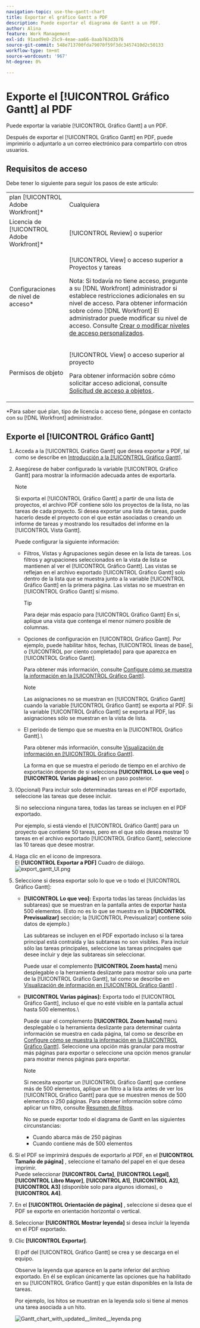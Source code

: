 ```yaml
---
navigation-topic: use-the-gantt-chart
title: Exportar el gráfico Gantt a PDF
description: Puede exportar el diagrama de Gantt a un PDF.
author: Alina
feature: Work Management
exl-id: 91aad9e0-25c9-4eae-aa66-8aab763d3b76
source-git-commit: 548e713700fda79070f59f3dc3457410d2c50133
workflow-type: tm+mt
source-wordcount: '967'
ht-degree: 0%

---
```


# Exporte el [!UICONTROL Gráfico Gantt] al PDF

Puede exportar la variable [!UICONTROL Gráfico Gantt] a un PDF.

Después de exportar el [!UICONTROL Gráfico Gantt] en PDF, puede imprimirlo o adjuntarlo a un correo electrónico para compartirlo con otros usuarios.

## Requisitos de acceso

Debe tener lo siguiente para seguir los pasos de este artículo:

<table style="table-layout:auto"> 
 <col> 
 <col> 
 <tbody> 
  <tr> 
   <td role="rowheader">plan [!UICONTROL Adobe Workfront]*</td> 
   <td> <p>Cualquiera </p> </td> 
  </tr> 
  <tr> 
   <td role="rowheader">Licencia de [!UICONTROL Adobe Workfront]*</td> 
   <td> <p>[!UICONTROL Review] o superior</p> </td> 
  </tr> 
  <tr> 
   <td role="rowheader">Configuraciones de nivel de acceso*</td> 
   <td> <p>[!UICONTROL View] o acceso superior a Proyectos y tareas</p> <p>Nota: Si todavía no tiene acceso, pregunte a su [!DNL Workfront] administrador si establece restricciones adicionales en su nivel de acceso. Para obtener información sobre cómo [!DNL Workfront] El administrador puede modificar su nivel de acceso. Consulte <a href="../../../administration-and-setup/add-users/configure-and-grant-access/create-modify-access-levels.md" class="MCXref xref">Crear o modificar niveles de acceso personalizados</a>.</p> </td> 
  </tr> 
  <tr> 
   <td role="rowheader">Permisos de objeto</td> 
   <td> <p>[!UICONTROL View] o acceso superior al proyecto</p> <p>Para obtener información sobre cómo solicitar acceso adicional, consulte <a href="../../../workfront-basics/grant-and-request-access-to-objects/request-access.md" class="MCXref xref">Solicitud de acceso a objetos </a>.</p> </td> 
  </tr> 
 </tbody> 
</table>

&#42;Para saber qué plan, tipo de licencia o acceso tiene, póngase en contacto con su [!DNL Workfront] administrador.

## Exporte el [!UICONTROL Gráfico Gantt]

1. Acceda a la [!UICONTROL Gráfico Gantt] que desea exportar a PDF, tal como se describe en [Introducción a la [!UICONTROL Gráfico Gantt]](../../../manage-work/gantt-chart/use-the-gantt-chart/get-started-with-gantt.md).
1. Asegúrese de haber configurado la variable [!UICONTROL Gráfico Gantt] para mostrar la información adecuada antes de exportarla.

   >[!NOTE]
   >
   >Si exporta el [!UICONTROL Gráfico Gantt] a partir de una lista de proyectos, el archivo PDF contiene sólo los proyectos de la lista, no las tareas de cada proyecto. Si desea exportar una lista de tareas, puede hacerlo desde el proyecto con el que están asociadas o creando un informe de tareas y mostrando los resultados del informe en la [!UICONTROL Vista Gantt].

   Puede configurar la siguiente información:

   * Filtros, Vistas y Agrupaciones según desee en la lista de tareas. Los filtros y agrupaciones seleccionados en la vista de lista se mantienen al ver el [!UICONTROL Gráfico Gantt]. Las vistas se reflejan en el archivo exportado [!UICONTROL Gráfico Gantt] solo dentro de la lista que se muestra junto a la variable [!UICONTROL Gráfico Gantt] en la primera página. Las vistas no se muestran en [!UICONTROL Gráfico Gantt] sí mismo.

     >[!TIP]
     >
     >Para dejar más espacio para [!UICONTROL Gráfico Gantt] En sí, aplique una vista que contenga el menor número posible de columnas.

   * Opciones de configuración en [!UICONTROL Gráfico Gantt]. Por ejemplo, puede habilitar hitos, fechas, [!UICONTROL líneas de base], o [!UICONTROL por ciento completado] para que aparezca en [!UICONTROL Gráfico Gantt].

     Para obtener más información, consulte   [Configure cómo se muestra la información en la [!UICONTROL Gráfico Gantt]](../../../manage-work/gantt-chart/use-the-gantt-chart/configure-info-on-gantt-chart.md).

     >[!NOTE]
     >
     > Las asignaciones no se muestran en [!UICONTROL Gráfico Gantt] cuando la variable [!UICONTROL Gráfico Gantt] se exporta al PDF. Si la variable [!UICONTROL Gráfico Gantt] se exporta al PDF, las asignaciones sólo se muestran en la vista de lista.

   * El período de tiempo que se muestra en la [!UICONTROL Gráfico Gantt].\

     Para obtener más información, consulte [Visualización de información en [!UICONTROL Gráfico Gantt]](../../../manage-work/gantt-chart/use-the-gantt-chart/view-info-in-gantt.md).

     La forma en que se muestra el periodo de tiempo en el archivo de exportación depende de si selecciona **[!UICONTROL Lo que veo]** o **[!UICONTROL Varias páginas]** en un paso posterior.

1. (Opcional) Para incluir solo determinadas tareas en el PDF exportado, seleccione las tareas que desee incluir.

   Si no selecciona ninguna tarea, todas las tareas se incluyen en el PDF exportado.

   Por ejemplo, si está viendo el [!UICONTROL Gráfico Gantt] para un proyecto que contiene 50 tareas, pero en el que sólo desea mostrar 10 tareas en el archivo exportado [!UICONTROL Gráfico Gantt], seleccione las 10 tareas que desee mostrar.

1. Haga clic en el icono de impresora.\
   El **[!UICONTROL Exportar a PDF]** Cuadro de diálogo.\
   ![export_gantt_UI.png](assets/exported-gantt-ui-350x225.png)

1. Seleccione si desea exportar solo lo que ve o todo el [!UICONTROL Gráfico Gantt]:

   * **[!UICONTROL Lo que veo]:** Exporta todas las tareas (incluidas las subtareas) que se muestran en la pantalla antes de exportar hasta 500 elementos. (Esto no es lo que se muestra en la **[!UICONTROL Previsualizar]** sección; la [!UICONTROL Previsualizar] contiene sólo datos de ejemplo.)

     Las subtareas se incluyen en el PDF exportado incluso si la tarea principal está contraída y las subtareas no son visibles. Para incluir sólo las tareas principales, seleccione las tareas principales que desee incluir y deje las subtareas sin seleccionar.

     Puede usar el complemento **[!UICONTROL Zoom hasta]** menú desplegable o la herramienta deslizante para mostrar solo una parte de la [!UICONTROL Gráfico Gantt], tal como se describe en [Visualización de información en [!UICONTROL Gráfico Gantt]](../../../manage-work/gantt-chart/use-the-gantt-chart/view-info-in-gantt.md) .

   * **[!UICONTROL Varias páginas]:** Exporta todo el [!UICONTROL Gráfico Gantt], incluso el que no esté visible en la pantalla actual hasta 500 elementos.\

     Puede usar el complemento **[!UICONTROL Zoom hasta]** menú desplegable o la herramienta deslizante para determinar cuánta información se muestra en cada página, tal como se describe en [Configure cómo se muestra la información en la [!UICONTROL Gráfico Gantt]](../../../manage-work/gantt-chart/use-the-gantt-chart/configure-info-on-gantt-chart.md). Seleccione una opción más granular para mostrar más páginas para exportar o seleccione una opción menos granular para mostrar menos páginas para exportar.

     >[!NOTE]
     >
     >Si necesita exportar un [!UICONTROL Gráfico Gantt] que contiene más de 500 elementos, aplique un filtro a la lista antes de ver los [!UICONTROL Gráfico Gantt] para que se muestren menos de 500 elementos o 250 páginas. Para obtener información sobre cómo aplicar un filtro, consulte  [Resumen de filtros](../../../reports-and-dashboards/reports/reporting-elements/filters-overview.md).
     >
     >
     >No se puede exportar todo el diagrama de Gantt en las siguientes circunstancias:
     >
     >   
     >   
     >   * Cuando abarca más de 250 páginas
     >   * Cuando contiene más de 500 elementos




1. Si el PDF se imprimirá después de exportarlo al PDF, en el **[!UICONTROL Tamaño de página]** , seleccione el tamaño del papel en el que desea imprimir.\
   Puede seleccionar **[!UICONTROL Carta]**, **[!UICONTROL Legal]**, **[!UICONTROL Libro Mayor]**, **[!UICONTROL A1]**, **[!UICONTROL A2]**, **[!UICONTROL A3]** (disponible solo para algunos idiomas), o **[!UICONTROL A4]**.
1. En el **[!UICONTROL Orientación de página]** , seleccione si desea que el PDF se exporte en orientación horizontal o vertical.
1. Seleccionar **[!UICONTROL Mostrar leyenda]** si desea incluir la leyenda en el PDF exportado.
1. Clic **[!UICONTROL Exportar]**.

   El pdf del [!UICONTROL Gráfico Gantt] se crea y se descarga en el equipo.

   Observe la leyenda que aparece en la parte inferior del archivo exportado. En él se explican únicamente las opciones que ha habilitado en su [!UICONTROL Gráfico Gantt] y que están disponibles en la lista de tareas.

   Por ejemplo, los hitos se muestran en la leyenda solo si tiene al menos una tarea asociada a un hito.

   ![Gantt_chart_with_updated__limited__leyenda.png](assets/gantt-chart-with-updated--limited--legend-350x271.png)
